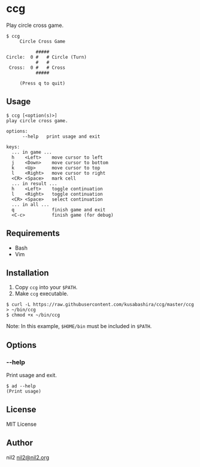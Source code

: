 ccg
===

Play circle cross game.

```
$ ccg
     Circle Cross Game

           #####
Circle:  0 #   # Circle (Turn)
           #   #
 Cross:  0 #   # Cross
           #####

     (Press q to quit)
```

Usage
-----

```
$ ccg [<option(s)>]
play circle cross game.

options:
      --help   print usage and exit

keys:
  ... in game ...
  h    <Left>    move cursor to left
  j    <Down>    move cursor to bottom
  k    <Up>      move cursor to top
  l    <Right>   move cursor to right
  <CR> <Space>   mark cell
  ... in result ...
  h    <Left>    toggle continuation
  l    <Right>   toggle continuation
  <CR> <Space>   select continuation
  ... in all ...
  q              finish game and exit
  <C-c>          finish game (for debug)
```

Requirements
------------

- Bash
- Vim

Installation
------------

1. Copy `ccg` into your `$PATH`.
2. Make `ccg` executable.

```
$ curl -L https://raw.githubusercontent.com/kusabashira/ccg/master/ccg > ~/bin/ccg
$ chmod +x ~/bin/ccg
```

Note: In this example, `$HOME/bin` must be included in `$PATH`.

Options
-------

### --help

Print usage and exit.

```
$ ad --help
(Print usage)
```

License
-------

MIT License

Author
------

nil2 <nil2@nil2.org>
